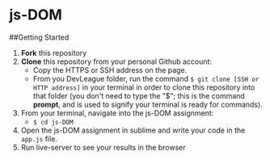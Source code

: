# js-DOM

##Getting Started
1. **Fork** this repository
2. **Clone** this repository from your personal Github account:
    - Copy the HTTPS or SSH address on the page.
    - From you DevLeague folder, run the command `$ git clone [SSH or HTTP address]` in your terminal in order to clone this repository into that folder 
      (you don't need to type the "$"; this is the command __prompt__, and is used to signify your terminal is ready for commands).
3. From your terminal, navigate into the js-DOM assignment:
    - `$ cd js-DOM`
4. Open the js-DOM assignment in sublime and write your code in the `app.js` file.
5. Run live-server to see your results in the browser
   
